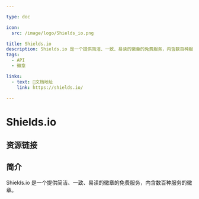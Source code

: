 ```yaml
---

type: doc

icon:
  src: /image/logo/Shields_io.png

title: Shields.io
description: Shields.io 是一个提供简洁、一致、易读的徽章的免费服务，内含数百种服务的徽章。
tags:
  - API
  - 徽章

links:
  - text: 📖文档地址
    link: https://shields.io/

---
```


<ShowLogo />

# Shields.io

<ShowTags />

<ShowBreadcrumb />

## 资源链接

<ShowLinks />

## 简介

Shields.io 是一个提供简洁、一致、易读的徽章的免费服务，内含数百种服务的徽章。
